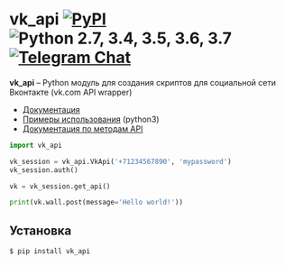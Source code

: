 vk_api [![PyPI](https://img.shields.io/pypi/v/vk_api.svg)](https://pypi.org/project/vk_api/) ![Python 2.7, 3.4, 3.5, 3.6, 3.7](https://img.shields.io/pypi/pyversions/vk_api.svg) [![Telegram Chat](https://img.shields.io/badge/-Telegram%20Chat-green?logo=telegram&color=27A7E5)](https://t.me/python273_vk_api)
=================================================================================================================================================================================
**vk_api** – Python модуль для создания скриптов для социальной сети Вконтакте (vk.com API wrapper)

* [Документация](https://vk-api.readthedocs.io/en/latest/)
* [Примеры использования](./examples) (python3)
* [Документация по методам API](https://vk.com/dev/methods)

```python
import vk_api

vk_session = vk_api.VkApi('+71234567890', 'mypassword')
vk_session.auth()

vk = vk_session.get_api()

print(vk.wall.post(message='Hello world!'))
```

Установка
------------
    $ pip install vk_api
